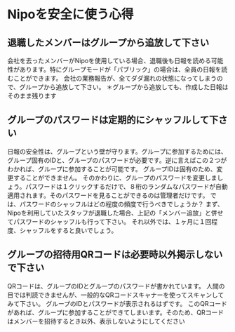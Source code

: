 # Nipoを安全に使う心得
## 退職したメンバーはグループから追放して下さい
会社を去ったメンバーがNipoを使用している場合、退職後も日報を読める可能性があります。特にグループモードが「パブリック」の場合は、全員の日報を読むことができます。
会社の業務報告が、全てダダ漏れの状態になってしまうので、グループから追放して下さい。
＊グループから追放しても、作成した日報はそのまま残ります

## グループのパスワードは定期的にシャッフルして下さい
日報の安全性は、グループという壁が守ります。グループに参加するためには、グループ固有のIDと、グループのパスワードが必要です。逆に言えばこの２つがわかれば、グループに参加することが可能です。
グループIDは固有のため、変更することができません。
そのかわりに、グループのパスワードを変更しましょう。パスワードは１クリックするだけで、８桁のランダムなパスワードが自動適用されます。そのパスワードを見ることができるのは管理者だけです。
では、パスワードのシャッフルはどの程度の頻度で行うべきでしょうか？
まず、Nipoを利用していたスタッフが退職した場合、上記の「メンバー追放」と併せてパスワードのシャッフルも行って下さい。
それ以外では、１ヶ月に１回程度、シャッフルをすると良いでしょう。

## グループの招待用QRコードは必要時以外掲示しないで下さい
QRコードは、グループのIDとグループのパスワードが書かれています。
人間の目では判読できませんが、一般的なQRコードスキャナーを使ってスキャンしてみて下さい。
グループのIDとパスワードが表示されるはずです。
このQRコードがあれば、グループに参加することができてしまいます。そのため、QRコードはメンバーを招待するとき以外、表示しないようにしてください